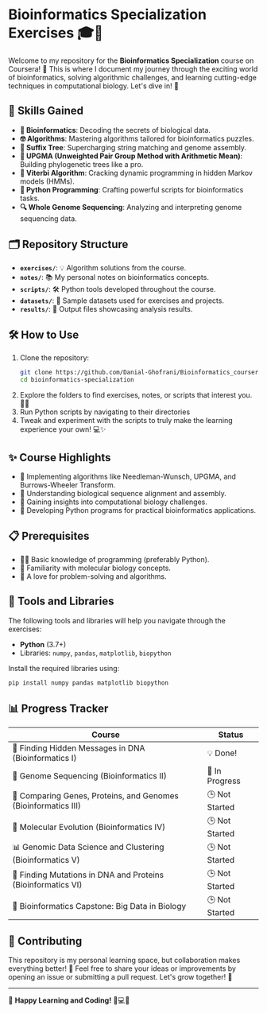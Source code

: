 # Bioinformatics Specialization Exercises 🎓🔬

Welcome to my repository for the **Bioinformatics Specialization** course on Coursera! 🚀 This is where I document my journey through the exciting world of bioinformatics, solving algorithmic challenges, and learning cutting-edge techniques in computational biology. Let's dive in! 🧬

## 🌟 Skills Gained
- **🧬 Bioinformatics**: Decoding the secrets of biological data.
- **🤓 Algorithms**: Mastering algorithms tailored for bioinformatics puzzles.
- **🌲 Suffix Tree**: Supercharging string matching and genome assembly.
- **🌿 UPGMA (Unweighted Pair Group Method with Arithmetic Mean)**: Building phylogenetic trees like a pro.
- **📜 Viterbi Algorithm**: Cracking dynamic programming in hidden Markov models (HMMs).
- **🐍 Python Programming**: Crafting powerful scripts for bioinformatics tasks.
- **🔍 Whole Genome Sequencing**: Analyzing and interpreting genome sequencing data.

## 🗂️ Repository Structure
- **`exercises/`**: 💡 Algorithm solutions from the course.
- **`notes/`**: 📚 My personal notes on bioinformatics concepts.
- **`scripts/`**: 🛠️ Python tools developed throughout the course.
- **`datasets/`**: 📂 Sample datasets used for exercises and projects.
- **`results/`**: 📝 Output files showcasing analysis results.

## 🛠️ How to Use
1. Clone the repository:
   ```bash
   git clone https://github.com/Danial-Ghofrani/Bioinformatics_coursera.git
   cd bioinformatics-specialization
   ```
2. Explore the folders to find exercises, notes, or scripts that interest you. 🕵️‍♂️
3. Run Python scripts by navigating to their directories
4. Tweak and experiment with the scripts to truly make the learning experience your own! 💻✨

## ✨ Course Highlights
- 🔢 Implementing algorithms like Needleman-Wunsch, UPGMA, and Burrows-Wheeler Transform.
- 🔗 Understanding biological sequence alignment and assembly.
- 🧠 Gaining insights into computational biology challenges.
- 🐍 Developing Python programs for practical bioinformatics applications.

## 📋 Prerequisites
- 🧑‍💻 Basic knowledge of programming (preferably Python).
- 🧬 Familiarity with molecular biology concepts.
- 🧩 A love for problem-solving and algorithms.

## 🔧 Tools and Libraries
The following tools and libraries will help you navigate through the exercises:
- **Python** (3.7+)
- Libraries: `numpy`, `pandas`, `matplotlib`, `biopython`

Install the required libraries using:
```bash
pip install numpy pandas matplotlib biopython
```

## 📊 Progress Tracker
| Course                                              | Status         |
|-----------------------------------------------------|----------------|
| 🧬 Finding Hidden Messages in DNA (Bioinformatics I)| 💡 Done! |
| 🧩 Genome Sequencing (Bioinformatics II)            | 🔄 In Progress |
| 🔬 Comparing Genes, Proteins, and Genomes (Bioinformatics III) | 🕒 Not Started |
| 🌿 Molecular Evolution (Bioinformatics IV)          | 🕒 Not Started |
| 📊 Genomic Data Science and Clustering (Bioinformatics V) | 🕒 Not Started |
| 🧬 Finding Mutations in DNA and Proteins (Bioinformatics VI) | 🕒 Not Started |
| 🧠 Bioinformatics Capstone: Big Data in Biology      | 🕒 Not Started |

## 🤝 Contributing
This repository is my personal learning space, but collaboration makes everything better! 🌟 Feel free to share your ideas or improvements by opening an issue or submitting a pull request. Let's grow together! 💪


---

🌟 **Happy Learning and Coding!** 🧬💻✨

